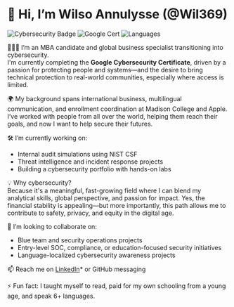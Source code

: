 
# 👋 Hi, I’m Wilso Annulysse (@Wil369)

![Cybersecurity Badge](https://img.shields.io/badge/Cybersecurity-Student-blue)
![Google Cert](https://img.shields.io/badge/Google%20Cybersecurity%20Certificate-In%20Progress-green)
![Languages](https://img.shields.io/badge/Speaks-6%20Languages-orange)

👨🏽‍💻 I’m an MBA candidate and global business specialist transitioning into cybersecurity.  
I'm currently completing the **Google Cybersecurity Certificate**, driven by a passion for protecting people and systems—and the desire to bring technical protection to real-world communities, especially where access is limited.

🌍 My background spans international business, multilingual communication, and enrollment coordination at Madison College and Apple. I’ve worked with people from all over the world, helping them reach their goals, and now I want to help secure their futures.

🛠️ I’m currently working on:
- Internal audit simulations using NIST CSF
- Threat intelligence and incident response projects
- Building a cybersecurity portfolio with hands-on labs

💡 Why cybersecurity?  
Because it's a meaningful, fast-growing field where I can blend my analytical skills, global perspective, and passion for impact. Yes, the financial stability is appealing—but more importantly, this path allows me to contribute to safety, privacy, and equity in the digital age.

🤝 I’m looking to collaborate on:
- Blue team and security operations projects
- Entry-level SOC, compliance, or education-focused security initiatives
- Language-localized cybersecurity awareness projects

📫 Reach me on [LinkedIn](https://www.linkedin.com/in/wilso-annulysse-549406114!)* or GitHub messaging

⚡ Fun fact: I taught myself to read, paid for my own schooling from a young age, and speak 6+ languages.


